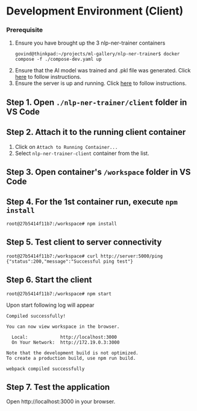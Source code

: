 # Development Environment (Client)

### Prerequisite

1. Ensure you have brought up the 3 nlp-ner-trainer containers
    ```
    govind@thinkpad:~/projects/ml-gallery/nlp-ner-trainer$ docker compose -f ./compose-dev.yaml up
    ```
2. Ensure that the AI model was trained and .pkl file was generated. Click [here](../app/README.md) to follow instructions.
3. Ensure the server is up and running. Click [here](../server/README.md) to follow instructions.

## Step 1. Open `./nlp-ner-trainer/client` folder in VS Code

## Step 2. Attach it to the running client container

1. Click on `Attach to Running Container...`
2. Select `nlp-ner-trainer-client` container from the list.

## Step 3. Open container's `/workspace` folder in VS Code

## Step 4. For the 1st container run, execute `npm install`

```
root@27b5414f11b7:/workspace# npm install
```

## Step 5. Test client to server connectivity

```
root@27b5414f11b7:/workspace# curl http://server:5000/ping
{"status":200,"message":"Successful ping test"}
```

## Step 6. Start the client

```
root@27b5414f11b7:/workspace# npm start
```

Upon start following log will appear

```
Compiled successfully!

You can now view workspace in the browser.

  Local:            http://localhost:3000
  On Your Network:  http://172.19.0.3:3000

Note that the development build is not optimized.
To create a production build, use npm run build.

webpack compiled successfully
```

## Step 7. Test the application

Open http://localhost:3000 in your browser.
